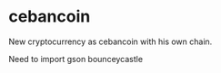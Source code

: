 # cebancoin
New cryptocurrency as cebancoin with his own chain.

Need to import 
gson
bounceycastle
